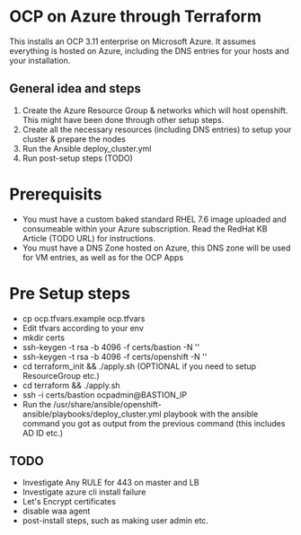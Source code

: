 # OCP on Azure through Terraform

This installs an OCP 3.11 enterprise on Microsoft Azure. It assumes everything is hosted on Azure, including the DNS entries for your hosts and your installation.

## General idea and steps

1. Create the Azure Resource Group & networks which will host openshift. This might have been done through other setup steps.
2. Create all the necessary resources (including DNS entries) to setup your cluster & prepare the nodes
3. Run the Ansible deploy_cluster.yml
4. Run post-setup steps (TODO)

# Prerequisits

* You must have a custom baked standard RHEL 7.6 image uploaded and consumeable within your Azure subscription. Read the RedHat KB Article (TODO URL) for instructions.
* You must have a DNS Zone hosted on Azure, this DNS zone will be used for VM entries, as well as for the OCP Apps

# Pre Setup steps

* cp ocp.tfvars.example ocp.tfvars
* Edit tfvars according to your env
* mkdir certs
* ssh-keygen -t rsa -b 4096 -f certs/bastion -N ''
* ssh-keygen -t rsa -b 4096 -f certs/openshift -N ''
* cd terraform_init && ./apply.sh (OPTIONAL if you need to setup ResourceGroup etc.)
* cd terraform && ./apply.sh
* ssh -i certs/bastion ocpadmin@BASTION_IP
* Run the /usr/share/ansible/openshift-ansible/playbooks/deploy_cluster.yml playbook with the ansible command you got as output from the previous command (this includes AD ID etc.)

## TODO

* Investigate Any RULE for 443 on master and LB
* Investigate azure cli install failure
* Let's Encrypt certificates
* disable waa agent
* post-install steps, such as making user admin etc.
